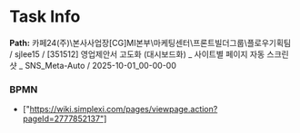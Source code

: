 # Task Info

**Path:** 카페24(주)\본사사업장\[CG]MI본부\마케팅센터\프론트빌더그룹\플로우기획팀 / sjlee15 / [351512] 영업제안서 고도화 (대시보드화) _ 사이트별 페이지 자동 스크린샷 _ SNS_Meta-Auto / 2025-10-01_00-00-00

### BPMN
- ["https://wiki.simplexi.com/pages/viewpage.action?pageId=2777852137"]

